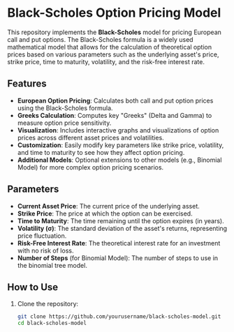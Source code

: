# Black-Scholes Option Pricing Model

This repository implements the **Black-Scholes** model for pricing European call and put options. The Black-Scholes formula is a widely used mathematical model that allows for the calculation of theoretical option prices based on various parameters such as the underlying asset's price, strike price, time to maturity, volatility, and the risk-free interest rate.

## Features
- **European Option Pricing**: Calculates both call and put option prices using the Black-Scholes formula.
- **Greeks Calculation**: Computes key "Greeks" (Delta and Gamma) to measure option price sensitivity.
- **Visualization**: Includes interactive graphs and visualizations of option prices across different asset prices and volatilities.
- **Customization**: Easily modify key parameters like strike price, volatility, and time to maturity to see how they affect option pricing.
- **Additional Models**: Optional extensions to other models (e.g., Binomial Model) for more complex option pricing scenarios.

## Parameters
- **Current Asset Price**: The current price of the underlying asset.
- **Strike Price**: The price at which the option can be exercised.
- **Time to Maturity**: The time remaining until the option expires (in years).
- **Volatility (σ)**: The standard deviation of the asset's returns, representing price fluctuation.
- **Risk-Free Interest Rate**: The theoretical interest rate for an investment with no risk of loss.
- **Number of Steps** (for Binomial Model): The number of steps to use in the binomial tree model.

## How to Use

1. Clone the repository:
   ```bash
   git clone https://github.com/yourusername/black-scholes-model.git
   cd black-scholes-model
